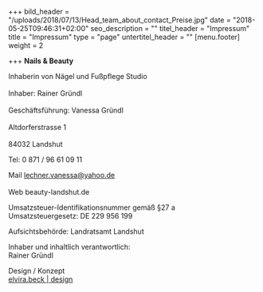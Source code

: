 +++
bild_header = "/uploads/2018/07/13/Head_team_about_contact_Preise.jpg"
date = "2018-05-25T09:46:31+02:00"
seo_description = ""
titel_header = "Impressum"
title = "Impressum"
type = "page"
untertitel_header = ""
[menu.footer]
weight = 2

+++
**Nails & Beauty**

Inhaberin von Nägel und Fußpflege Studio<br/>  
Inhaber: Rainer Gründl</br>  
Geschäftsführung: Vanessa Gründl<br/>  
Altdorferstrasse 1<br/>  
84032 Landshut

Tel: 0 871 / 96 61 09 11

Mail  lechner.vanessa@yahoo.de<br/><br/>
Web beauty-landshut.de

Umsatzsteuer-Identifikationsnummer gemäß §27 a <br/>Umsatzsteuergesetz:
DE 229 956 199

Aufsichtsbehörde: Landratsamt Landshut

Inhaber und inhaltlich verantwortlich:<br/> Rainer Gründl

Design / Konzept  
[elvira.beck | design](https://elvirabeck-design.de)